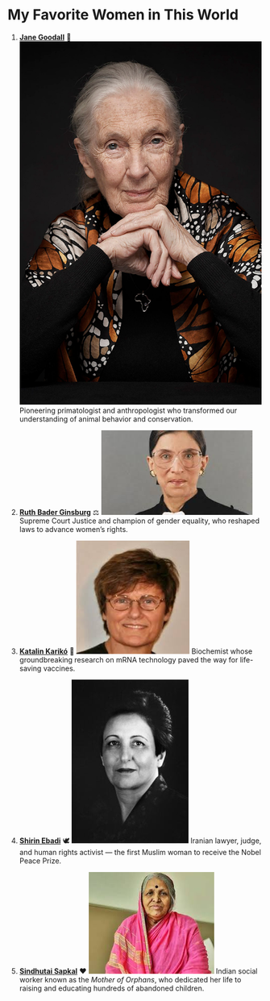 # My Favorite Women in This World

1. **[Jane Goodall](https://en.wikipedia.org/wiki/Jane_Goodall)** 🐒
   ![Jane Goodall](images/jane_goodall.jpg)
   Pioneering primatologist and anthropologist who transformed our understanding of animal behavior and conservation.

2. **[Ruth Bader Ginsburg](https://en.wikipedia.org/wiki/Ruth_Bader_Ginsburg)** ⚖️
   ![Ruth Bader Ginsburg](images/ruth_bader_ginsburg.jpg)
   Supreme Court Justice and champion of gender equality, who reshaped laws to advance women’s rights.

3. **[Katalin Karikó](https://en.wikipedia.org/wiki/Katalin_Karik%C3%B3)** 🧬
   ![Katalin Karikó](images/katalin_kariko.jpg)
   Biochemist whose groundbreaking research on mRNA technology paved the way for life-saving vaccines.

4. **[Shirin Ebadi](https://en.wikipedia.org/wiki/Shirin_Ebadi)** 🕊️
   ![Shirin Ebadi](images/shirin_ebadi.jpg)
   Iranian lawyer, judge, and human rights activist — the first Muslim woman to receive the Nobel Peace Prize.

5. **[Sindhutai Sapkal](https://en.wikipedia.org/wiki/Sindhutai_Sapkal)** ❤️
   ![Sindhutai Sapkal](images/sindhutai_sapkal.jpg)
   Indian social worker known as the *Mother of Orphans*, who dedicated her life to raising and educating hundreds of abandoned children.

